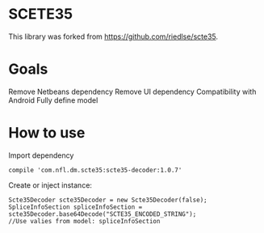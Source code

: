 SCETE35
=======

This library was forked from https://github.com/riedlse/scte35. 

Goals
=====
Remove Netbeans dependency 
Remove UI dependency
Compatibility with Android
Fully define model

How to use
==========

Import dependency
```
compile 'com.nfl.dm.scte35:scte35-decoder:1.0.7'
```

Create or inject instance: 
```
Scte35Decoder scte35Decoder = new Scte35Decoder(false);
SpliceInfoSection spliceInfoSection = scte35Decoder.base64Decode("SCTE35_ENCODED_STRING");
//Use valies from model: spliceInfoSection
```